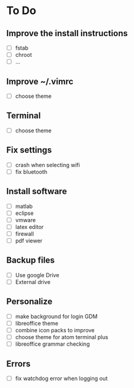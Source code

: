 # To Do

## Improve the install instructions
 - [ ] fstab
 - [ ] chroot
 - [ ] ...

## Improve ~/.vimrc
  - [ ] choose theme

## Terminal
  - [ ] choose theme


## Fix settings
  - [ ] crash when selecting wifi
  - [ ] fix bluetooth

## Install software
  - [ ] matlab
  - [ ] eclipse
  - [ ] vmware
  - [ ] latex editor
  - [ ] firewall
  - [ ] pdf viewer

## Backup files
  - [ ] Use google Drive
  - [ ] External drive

## Personalize
  - [ ] make background for login GDM
  - [ ] libreoffice theme
  - [ ] combine icon packs to improve
  - [ ] choose theme for atom terminal plus
  - [ ] libreoffice grammar checking

## Errors
  - [ ] fix watchdog error when logging out
